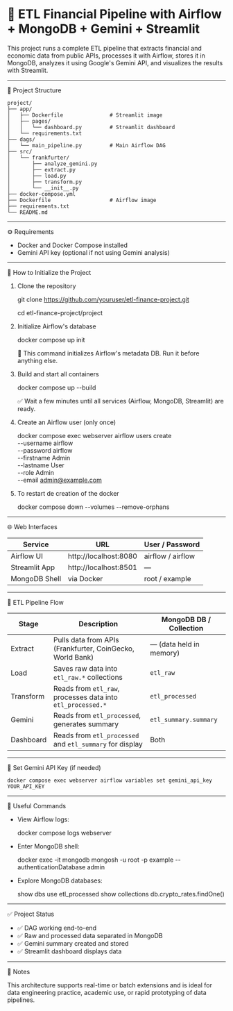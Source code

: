 # 🚀 ETL Financial Pipeline with Airflow + MongoDB + Gemini + Streamlit

This project runs a complete ETL pipeline that extracts financial and economic data from public APIs, processes it with Airflow, stores it in MongoDB, analyzes it using Google's Gemini API, and visualizes the results with Streamlit.

-------------------------------------------------------------------------------

📁 Project Structure
```
project/
├── app/
│   ├── Dockerfile               # Streamlit image
│   ├── pages/
│   │   └── dashboard.py         # Streamlit dashboard
│   └── requirements.txt
├── dags/
│   └── main_pipeline.py         # Main Airflow DAG
├── src/
│   └── frankfurter/
│       ├── analyze_gemini.py
│       ├── extract.py
│       ├── load.py
│       ├── transform.py
│       └── __init__.py
├── docker-compose.yml
├── Dockerfile                   # Airflow image
├── requirements.txt
└── README.md
```
-------------------------------------------------------------------------------

⚙️ Requirements

- Docker and Docker Compose installed
- Gemini API key (optional if not using Gemini analysis)

-------------------------------------------------------------------------------

🚀 How to Initialize the Project

1. Clone the repository

    git clone https://github.com/youruser/etl-finance-project.git
    
    cd etl-finance-project/project

2. Initialize Airflow's database

    docker compose up init

    📝 This command initializes Airflow's metadata DB. Run it before anything else.

3. Build and start all containers

    docker compose up --build

    ✅ Wait a few minutes until all services (Airflow, MongoDB, Streamlit) are ready.

4. Create an Airflow user (only once)

    docker compose exec webserver airflow users create \
      --username airflow \
      --password airflow \
      --firstname Admin \
      --lastname User \
      --role Admin \
      --email admin@example.com

5. To restart de creation of the docker
    
    docker compose down --volumes --remove-orphans

-------------------------------------------------------------------------------

🌐 Web Interfaces

Service        | URL                    | User / Password
---------------|------------------------|---------------------
Airflow UI     | http://localhost:8080  | airflow / airflow
Streamlit App  | http://localhost:8501  | —
MongoDB Shell  | via Docker             | root / example

-------------------------------------------------------------------------------

🔁 ETL Pipeline Flow

Stage      | Description                                                   | MongoDB DB / Collection
-----------|---------------------------------------------------------------|-----------------------------
Extract    | Pulls data from APIs (Frankfurter, CoinGecko, World Bank)     | — (data held in memory)
Load       | Saves raw data into `etl_raw.*` collections                   | `etl_raw`
Transform  | Reads from `etl_raw`, processes data into `etl_processed.*`   | `etl_processed`
Gemini     | Reads from `etl_processed`, generates summary                 | `etl_summary.summary`
Dashboard  | Reads from `etl_processed` and `etl_summary` for display      | Both

-------------------------------------------------------------------------------

🔐 Set Gemini API Key (if needed)

    docker compose exec webserver airflow variables set gemini_api_key YOUR_API_KEY

-------------------------------------------------------------------------------

🧪 Useful Commands

- View Airflow logs:

    docker compose logs webserver

- Enter MongoDB shell:

    docker exec -it mongodb mongosh -u root -p example --authenticationDatabase admin

- Explore MongoDB databases:

    show dbs
    use etl_processed
    show collections
    db.crypto_rates.findOne()

-------------------------------------------------------------------------------

✅ Project Status

- ✅ DAG working end-to-end
- ✅ Raw and processed data separated in MongoDB
- ✅ Gemini summary created and stored
- ✅ Streamlit dashboard displays data

-------------------------------------------------------------------------------

📝 Notes

This architecture supports real-time or batch extensions and is ideal for data engineering practice, academic use, or rapid prototyping of data pipelines.